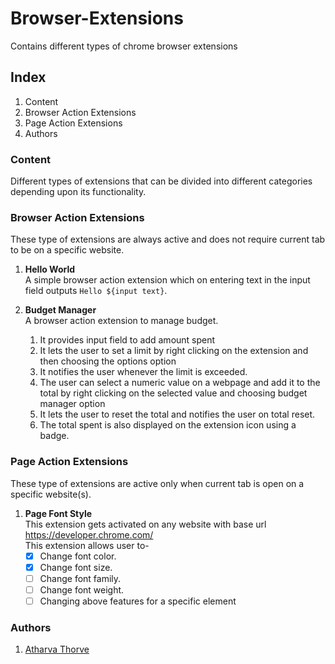 # Browser-Extensions
Contains different types of chrome browser extensions

## Index
1. Content
2. Browser Action Extensions
3. Page Action Extensions
4. Authors

### Content
Different types of extensions that can be divided into different categories depending upon its functionality.

### Browser Action Extensions
These type of extensions are always active and does not require current tab to be on a specific website.
1. **Hello World** <br>
A simple browser action extension which on entering text in the input field outputs `Hello ${input text}`.

2. **Budget Manager** <br>
A browser action extension to manage budget.
    1. It provides input field to add amount spent
    2. It lets the user to set a limit by right clicking on the extension and then choosing the options option
    3. It notifies the user whenever the limit is exceeded.
    4. The user can select a numeric value on a webpage and add it to the total by right clicking on the selected value and choosing budget manager option 
    5. It lets the user to reset the total and notifies the user on total reset.
    6. The total spent is also displayed on the extension icon using a badge.

### Page Action Extensions
These type of extensions are active only when current tab is open on a specific website(s).
1. **Page Font Style** <br>
This extension gets activated on any website with base url https://developer.chrome.com/ <br>
This extension allows user to-
    - [x] Change font color.
    - [x] Change font size.
    - [ ] Change font family.
    - [ ] Change font weight.
    - [ ] Changing above features for a specific element

### Authors
1. [Atharva Thorve](https://github.com/AtharvaThorve)

